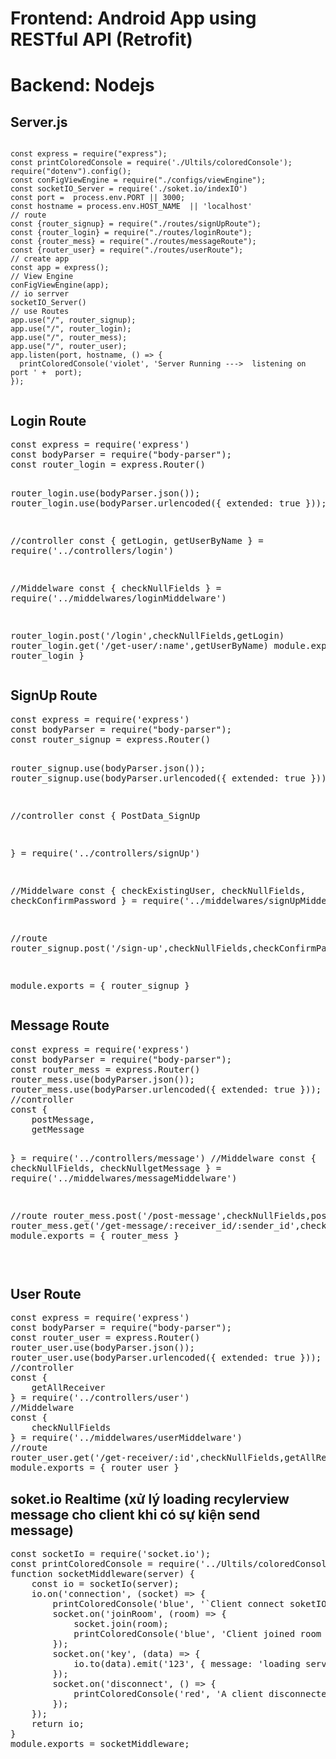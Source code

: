 
 <h1>Frontend: Android App using RESTful API (Retrofit)</h1>
 
 <h1>Backend: Nodejs</h1>


 <h2>Server.js</h2>
<pre><code>
const express = require("express");
const printColoredConsole = require('./Ultils/coloredConsole');
require("dotenv").config();
const conFigViewEngine = require("./configs/viewEngine");
const socketIO_Server = require('./soket.io/indexIO')
const port =  process.env.PORT || 3000;
const hostname = process.env.HOST_NAME  || 'localhost'
// route
const {router_signup} = require("./routes/signUpRoute");
const {router_login} = require("./routes/loginRoute");
const {router_mess} = require("./routes/messageRoute");
const {router_user} = require("./routes/userRoute");
// create app
const app = express();
// View Engine
conFigViewEngine(app);
// io serrver
socketIO_Server()
// use Routes
app.use("/", router_signup);
app.use("/", router_login);
app.use("/", router_mess);
app.use("/", router_user);
app.listen(port, hostname, () => {
  printColoredConsole('violet', 'Server Running --->  listening on port ' +  port);
});
 </code></pre>






 <h2>Login Route</h2>
</code><pre>
const express = require('express')
const bodyParser = require("body-parser");
const router_login = express.Router()

router_login.use(bodyParser.json());
router_login.use(bodyParser.urlencoded({ extended: true }));

//controller
const {
    getLogin,
    getUserByName
} = require('../controllers/login')

//Middelware
const {
    checkNullFields
} = require('../middelwares/loginMiddelware')

router_login.post('/login',checkNullFields,getLogin)
router_login.get('/get-user/:name',getUserByName)
module.exports = { router_login }
</code></pre>



 <h2>SignUp Route</h2>
</code><pre>
const express = require('express')
const bodyParser = require("body-parser");
const router_signup = express.Router()

router_signup.use(bodyParser.json());
router_signup.use(bodyParser.urlencoded({ extended: true }));

//controller
const {
    PostData_SignUp

} = require('../controllers/signUp')

//Middelware
const {
    checkExistingUser,
    checkNullFields,
    checkConfirmPassword
} = require('../middelwares/signUpMiddelware')

//route
router_signup.post('/sign-up',checkNullFields,checkConfirmPassword,checkExistingUser,PostData_SignUp)

module.exports = { router_signup }
</code></pre>




 <h2>Message Route</h2>
</code><pre>
const express = require('express')
const bodyParser = require("body-parser");
const router_mess = express.Router()
router_mess.use(bodyParser.json());
router_mess.use(bodyParser.urlencoded({ extended: true }));
//controller
const {
    postMessage,
    getMessage

} = require('../controllers/message')
//Middelware
const {
    checkNullFields,
    checkNullgetMessage
} = require('../middelwares/messageMiddelware')

//route
router_mess.post('/post-message',checkNullFields,postMessage)
router_mess.get('/get-message/:receiver_id/:sender_id',checkNullgetMessage,getMessage);
module.exports = { router_mess }

</code></pre>



 <h2>User Route</h2>
</code><pre>
const express = require('express')
const bodyParser = require("body-parser");
const router_user = express.Router()
router_user.use(bodyParser.json());
router_user.use(bodyParser.urlencoded({ extended: true }));
//controller
const {
    getAllReceiver
} = require('../controllers/user')
//Middelware
const {
    checkNullFields
} = require('../middelwares/userMiddelware')
//route
router_user.get('/get-receiver/:id',checkNullFields,getAllReceiver)
module.exports = { router_user }
</code></pre>





 <h2>soket.io Realtime (xử lý loading recylerview message cho client khi có sự kiện send message)</h2>
</code><pre>
const socketIo = require('socket.io');
const printColoredConsole = require('../Ultils/coloredConsole');
function socketMiddleware(server) {
    const io = socketIo(server);
    io.on('connection', (socket) => {
        printColoredConsole('blue', '`Client connect soketIO SERVER ');
        socket.on('joinRoom', (room) => {
            socket.join(room); 
            printColoredConsole('blue', 'Client joined room ' +  room);
        });
        socket.on('key', (data) => {
            io.to(data).emit('123', { message: 'loading server' });
        });
        socket.on('disconnect', () => {
            printColoredConsole('red', 'A client disconnected ');
        });
    });
    return io;
}
module.exports = socketMiddleware;
</code></pre>

